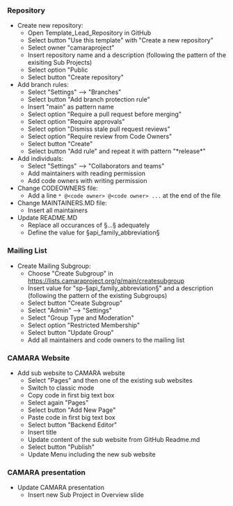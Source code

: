 ### Repository

* Create new repository:
  * Open Template_Lead_Repository in GitHub
  * Select button "Use this template" with "Create a new repository"
  * Select owner "camaraproject"
  * Insert repository name and a description (following the pattern of the exisiting Sub Projects)
  * Select option "Public
  * Select button "Create repository"
* Add branch rules:
  * Select "Settings" --> "Branches"
  * Select button "Add branch protection rule"
  * Insert "main" as pattern name
  * Select option "Require a pull request before merging"
  * Select option "Require approvals"
  * Select option "Dismiss stale pull request reviews"
  * Select option "Require review from Code Owners"
  * Select button "Create"
  * Select button "Add rule" and repeat it with pattern "\*release\*"
* Add individuals:
  * Select "Settings" --> "Collaborators and teams"
  * Add maintainers with reading permission
  * Add code owners with writing permission
* Change CODEOWNERS file:
  * Add a line `* @<code owner> @<code owner> ...` at the end of the file
* Change MAINTAINERS.MD file:
	* Insert all maintainers
* Update README.MD
	* Replace all occurances of §...§ adequately
	* Define the value for §api_family_abbreviation§

### Mailing List

* Create Mailing Subgroup:
	* Choose "Create Subgroup" in https://lists.camaraproject.org/g/main/createsubgroup
	* Insert value for "sp-§api_family_abbreviation§" and a description (following the pattern of the existing Subgroups)
	* Select button "Create Subgroup"
	* Select "Admin" --> "Settings"
	* Select "Group Type and Moderation"
	* Select option "Restricted Membership"
	* Select button "Update Group"
	* Add all maintainers and code owners to the mailing list

### CAMARA Website

* Add sub website to CAMARA website
	* Select "Pages" and then one of the existing sub websites
	* Switch to classic mode
	* Copy code in first big text box
	* Select again "Pages"
	* Select button "Add New Page"
	* Paste code in first big text box
	* Select button "Backend Editor"
	* Insert title
	* Update content of the sub website from GitHub Readme.md
	* Select button "Publish"
	* Update Menu including the new sub website

### CAMARA presentation

* Update CAMARA presentation
	* Insert new Sub Project in Overview slide
